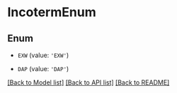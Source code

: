 # IncotermEnum


## Enum

* `EXW` (value: `'EXW'`)

* `DAP` (value: `'DAP'`)

[[Back to Model list]](../README.md#documentation-for-models) [[Back to API list]](../README.md#documentation-for-api-endpoints) [[Back to README]](../README.md)


